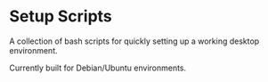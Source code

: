 # Setup Scripts

A collection of bash scripts for quickly setting up a working desktop environment.

Currently built for Debian/Ubuntu environments.
